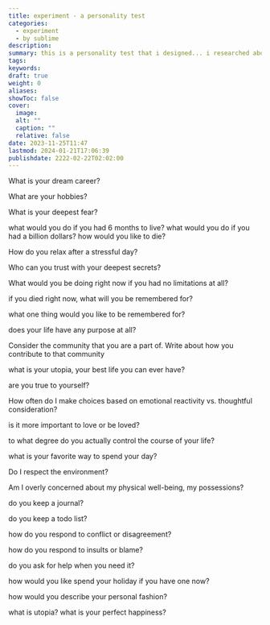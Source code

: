 ```yaml
---
title: experiment - a personality test
categories:
  - experiment
  - by sublime
description: 
summary: this is a personality test that i designed... i researched about this and created this as an experiment!
tags: 
keywords: 
draft: true
weight: 0
aliases: 
showToc: false
cover:
  image: 
  alt: ""
  caption: ""
  relative: false
date: 2023-11-25T11:47
lastmod: 2024-01-21T17:06:39
publishdate: 2222-02-22T02:02:00
---
```


What is your dream career?

What are your hobbies?

What is your deepest fear?

what would you do if you had 6 months to live?
what would you do if you had a billion dollars?
how would you like to die?

How do you relax after a stressful day?

Who can you trust with your deepest secrets?

What would you be doing right now if you had no limitations at all?


if you died right now, what will you be remembered for?

what one thing would you like to be remembered for?

does your life have any purpose at all?

Consider the community that you are a part of. Write about how you contribute to that community

what is your utopia, your best life you can ever have?

are you true to yourself?


How often do I make choices based on emotional reactivity vs. thoughtful consideration?

is it more important to love or be loved?

to what degree do you actually control the course of your life?

what is your favorite way to spend your day?

Do I respect the environment?

Am I overly concerned about my physical well-being, my possessions?


do you keep a journal?

do you keep a todo list?

how do you respond to conflict or disagreement?

how do you respond to insults or blame?

do you ask for help when you need it?

how would you like spend your holiday if you have one now?

how would you describe your personal fashion?

what is utopia? what is your perfect happiness?